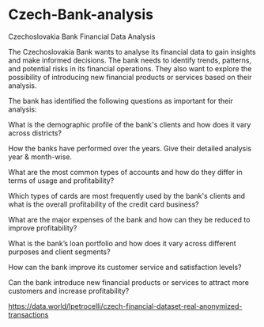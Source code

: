 # Czech-Bank-analysis
Czechoslovakia Bank Financial Data Analysis

The Czechoslovakia Bank wants to analyse its financial data to gain insights and make informed decisions. The bank needs to identify trends, patterns, and potential risks in its financial operations. They also want to explore the possibility of introducing new financial products or services based on their analysis.

The bank has identified the following questions as important for their analysis:

What is the demographic profile of the bank's clients and how does it vary across districts?

How the banks have performed over the years. Give their detailed analysis year & month-wise.

What are the most common types of accounts and how do they differ in terms of usage and profitability?

Which types of cards are most frequently used by the bank's clients and what is the overall profitability of the credit card business?

What are the major expenses of the bank and how can they be reduced to improve profitability?

What is the bank’s loan portfolio and how does it vary across different purposes and client segments?

How can the bank improve its customer service and satisfaction levels?

Can the bank introduce new financial products or services to attract more customers and increase profitability?


https://data.world/lpetrocelli/czech-financial-dataset-real-anonymized-transactions
